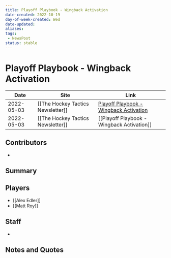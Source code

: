 ```yaml
---
title: Playoff Playbook - Wingback Activation
date-created: 2022-10-19
day-of-week-created: Wed
date-updated: 
aliases: 
tags:
 - NewsPost
status: stable
---
```


# Playoff Playbook - Wingback Activation

| Date       | Site                              | Link                                                                                                          |
| ---------- | --------------------------------- | ------------------------------------------------------------------------------------------------------------- |
| 2022-05-03 | [[The Hockey Tactics Newsletter]] | [Playoff Playbook - Wingback Activation](https://jhanhky.substack.com/p/playoff-playbook-wingback-activation) |
| 2022-05-03 | [[The Hockey Tactics Newsletter]] | [[Playoff Playbook - Wingback Activation]]                                                                    |

## Contributors
- 


## Summary
> 


## Players
- [[Alex Edler]]
- [[Matt Roy]]


## Staff
- 


## Notes and Quotes
> 

